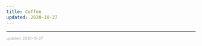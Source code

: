 ```yaml
---
title: Coffee
updated: 2020-10-27
---
```


---

<sup><sub><font color="#a6a6a6">updated: 2020-10-27</font></sub></sup>
